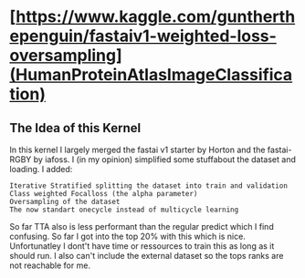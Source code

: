 # [https://www.kaggle.com/guntherthepenguin/fastaiv1-weighted-loss-oversampling](HumanProteinAtlasImageClassification)

## The Idea of this Kernel

In this kernel I largely merged the fastai v1 starter by Horton and the fastai-RGBY by iafoss. I (in my opinion) simplified some stuffabout the dataset and loading. I added:

    Iterative Stratified splitting the dataset into train and validation
    Class weighted Focalloss (the alpha parameter)
    Oversampling of the dataset
    The now standart onecycle instead of multicycle learning

So far TTA also is less performant than the regular predict which I find confusing. So far I got into the top 20% with this which is nice.
Unfortunatley I dont't have time or ressources to train this as long as it should run. I also can't include the external dataset so the tops ranks are not reachable for me.
